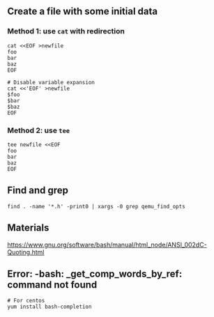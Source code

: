 ## Create a file with some initial data

### Method 1: use `cat` with redirection

```
cat <<EOF >newfile
foo
bar
baz
EOF

# Disable variable expansion
cat <<'EOF' >newfile
$foo
$bar
$baz
EOF
```

### Method 2: use `tee`

```
tee newfile <<EOF
foo
bar
baz
EOF
```

## Find and grep

```
find . -name '*.h' -print0 | xargs -0 grep qemu_find_opts
```

## Materials

https://www.gnu.org/software/bash/manual/html_node/ANSI_002dC-Quoting.html

## Error: -bash: _get_comp_words_by_ref: command not found

```
# For centos
yum install bash-completion
```
